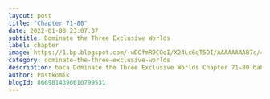 ```yaml
---
layout: post 
title: "Chapter 71-80"
date: 2022-01-08 23:07:37
subtitle: Dominate the Three Exclusive Worlds
label: chapter
image: https://1.bp.blogspot.com/-wDCfmR9COoI/X24Lc6qT5DI/AAAAAAAAB7c/4afOD7xJTZwx71T2Qq_u6EVZ1zbo2TO5wCLcBGAsYHQ/s72-c/Dominate-the-three-exclusive-worlds-193x278.jpg
category: dominate-the-three-exclusive-worlds
description: baca Dominate the Three Exclusive Worlds Chapter 71-80 bahasa indonesia 
author: Postkomik
blogId: 8669814396610799531
---
```

